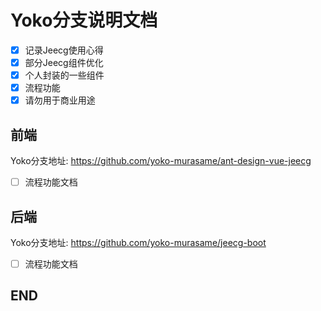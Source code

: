 # Yoko分支说明文档

* [x] 记录Jeecg使用心得
* [x] 部分Jeecg组件优化
* [x] 个人封装的一些组件
* [x] 流程功能
* [x] 请勿用于商业用途

## 前端
Yoko分支地址: https://github.com/yoko-murasame/ant-design-vue-jeecg

* [ ] 流程功能文档


## 后端
Yoko分支地址: https://github.com/yoko-murasame/jeecg-boot

* [ ] 流程功能文档


## END
